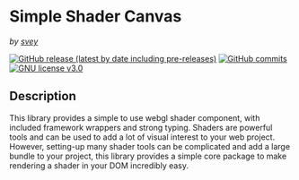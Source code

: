 # Simple Shader Canvas
*by [svey](https://svey.xyz)*

[![GitHub release (latest by date including pre-releases)](https://img.shields.io/github/v/release/svey-xyz/simple-shader-canvas?include_prereleases&sort=semver)](https://GitHub.com/svey-xyz/simple-shader-canvas/releases/)
[![GitHub commits](https://badgen.net/github/commits/svey-xyz/simple-shader-canvas)](https://GitHub.com/svey-xyz/simple-shader-canvas/commit/)
[![GNU license v3.0](https://img.shields.io/badge/License-GNU-green.svg)](https://github.com/svey-xyz/simple-shader-canvas/LICENSE)

## Description
This library provides a simple to use webgl shader component, with included framework wrappers and strong typing. Shaders are powerful tools and can be used to add a lot of visual interest to your web project. However, setting-up many shader tools can be complicated and add a large bundle to your project, this library provides a simple core package to make rendering a shader in your DOM incredibly easy. 
